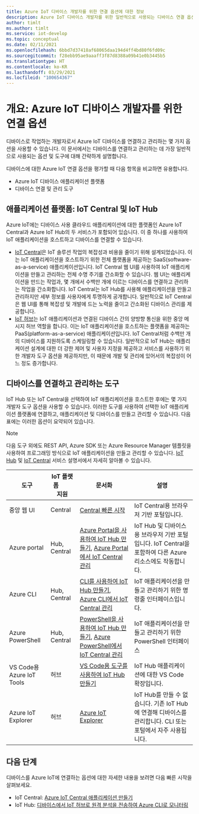 ```yaml
---
title: Azure IoT 디바이스 개발자를 위한 연결 옵션에 대한 정보
description: Azure IoT 디바이스 개발자를 위한 일반적으로 사용되는 디바이스 연결 옵션 및 도구에 대해 알아봅니다.
author: timlt
ms.author: timlt
ms.service: iot-develop
ms.topic: conceptual
ms.date: 02/11/2021
ms.openlocfilehash: 6bbd7d37418af68065daa194d4ff4bd80f6fd09c
ms.sourcegitcommit: f28ebb95ae9aaaff3f87d8388a09b41e0b3445b5
ms.translationtype: HT
ms.contentlocale: ko-KR
ms.lasthandoff: 03/29/2021
ms.locfileid: "100654367"
---
```

# <a name="overview-connection-options-for-azure-iot-device-developers"></a>개요: Azure IoT 디바이스 개발자를 위한 연결 옵션
디바이스로 작업하는 개발자로서 Azure IoT 디바이스를 연결하고 관리하는 몇 가지 옵션을 사용할 수 있습니다. 이 문서에서는 디바이스를 연결하고 관리하는 데 가장 일반적으로 사용되는 옵션 및 도구에 대해 간략하게 설명합니다.

디바이스에 대한 Azure IoT 연결 옵션을 평가할 때 다음 항목을 비교하면 유용합니다.
- Azure IoT 디바이스 애플리케이션 플랫폼
- 디바이스 연결 및 관리 도구

## <a name="application-platforms-iot-central-and-iot-hub"></a>애플리케이션 플랫폼: IoT Central 및 IoT Hub
Azure IoT에는 디바이스 사용 클라우드 애플리케이션에 대한 플랫폼인 Azure IoT Central과 Azure IoT Hub의 두 서비스가 포함되어 있습니다. 이 중 하나를 사용하여 IoT 애플리케이션을 호스트하고 디바이스를 연결할 수 있습니다.
- [IoT Central](../iot-central/core/overview-iot-central.md)은 IoT 솔루션 작업의 복잡성과 비용을 줄이기 위해 설계되었습니다. 이는 IoT 애플리케이션을 호스트하기 위한 전체 플랫폼을 제공하는 SaaS(software-as-a-service) 애플리케이션입니다. IoT Central 웹 UI를 사용하여 IoT 애플리케이션을 만들고 관리하는 전체 수명 주기를 간소화할 수 있습니다. 웹 UI는 애플리케이션을 만드는 작업과, 몇 개에서 수백만 개에 이르는 디바이스를 연결하고 관리하는 작업을 간소화합니다. IoT Central는 IoT Hub를 사용해 애플리케이션을 만들고 관리하지만 세부 정보를 사용자에게 투명하게 공개합니다. 일반적으로 IoT Central은 웹 UI를 통해 복잡성 및 개발에 드는 노력을 줄이고 간소화된 디바이스 관리를 제공합니다.
- [IoT 허브](../iot-hub/about-iot-hub.md)는 IoT 애플리케이션과 연결된 디바이스 간의 양방향 통신을 위한 중앙 메시지 허브 역할을 합니다. 이는 IoT 애플리케이션을 호스트하는 플랫폼을 제공하는 PaaS(platform-as-a-service) 애플리케이션입니다. IoT Central처럼 수백만 개의 디바이스를 지원하도록 스케일링할 수 있습니다. 일반적으로 IoT Hub는 애플리케이션 설계에 대한 더 강한 제어 및 사용자 지정을 제공하고 서비스를 사용하기 위한 개발자 도구 옵션을 제공하지만, 이 때문에 개발 및 관리에 있어서의 복잡성이 어느 정도 증가합니다.

## <a name="tools-to-connect-and-manage-devices"></a>디바이스를 연결하고 관리하는 도구
IoT Hub 또는 IoT Central을 선택하여 IoT 애플리케이션을 호스트한 후에는 몇 가지 개발자 도구 옵션을 사용할 수 있습니다. 이러한 도구를 사용하여 선택한 IoT 애플리케이션 플랫폼에 연결하고, 애플리케이션 및 디바이스를 만들고 관리할 수 있습니다. 다음 표에는 이러한 옵션이 요약되어 있습니다. 

> [!NOTE]
> 다음 도구 외에도 REST API, Azure SDK 또는 Azure Resource Manager 템플릿을 사용하여 프로그래밍 방식으로 IoT 애플리케이션을 만들고 관리할 수 있습니다. [IoT Hub](../iot-hub/about-iot-hub.md) 및 [IoT Central](../iot-central/core/overview-iot-central.md) 서비스 설명서에서 자세히 알아볼 수 있습니다.

|도구  |IoT 플랫폼 &nbsp; &nbsp; &nbsp; &nbsp; 지원 |문서화  |설명  |
|---------|---------|---------|---------|
|중앙 웹 UI     | Central | [Central 빠른 시작](../iot-central/core/quick-deploy-iot-central.md) | IoT Central용 브라우저 기반 포털입니다. |
|Azure portal     | Hub, Central      | [Azure Portal을 사용하여 IoT Hub 만들기](../iot-hub/iot-hub-create-through-portal.md), [Azure Portal에서 IoT Central 관리](../iot-central/core/howto-manage-iot-central-from-portal.md)| IoT Hub 및 디바이스용 브라우저 기반 포털입니다. IoT Central을 포함하여 다른 Azure 리소스에도 작동합니다. |
|Azure CLI     | Hub, Central          | [CLI를 사용하여 IoT Hub 만들기](../iot-hub/iot-hub-create-using-cli.md), [Azure CLI에서 IoT Central 관리](../iot-central/core/howto-manage-iot-central-from-cli.md) | IoT 애플리케이션을 만들고 관리하기 위한 명령줄 인터페이스입니다. |
|Azure PowerShell     | Hub, Central   | [PowerShell을 사용하여 IoT Hub 만들기](../iot-hub/iot-hub-create-using-powershell.md), [Azure PowerShell에서 IoT Central 관리](../iot-central/core/howto-manage-iot-central-from-powershell.md) | IoT 애플리케이션을 만들고 관리하기 위한 PowerShell 인터페이스 |
|VS Code용 Azure IoT Tools  | 허브 | [VS Code용 도구를 사용하여 IoT Hub 만들기](../iot-hub/iot-hub-create-use-iot-toolkit.md) | IoT Hub 애플리케이션에 대한 VS Code 확장입니다. |
|Azure IoT Explorer     | 허브 | [Azure IoT Explorer](https://github.com/Azure/azure-iot-explorer) | IoT Hub를 만들 수 없습니다. 기존 IoT Hub에 연결해 디바이스를 관리합니다. CLI 또는 포털에서 자주 사용됩니다.|

## <a name="next-steps"></a>다음 단계
디바이스를 Azure IoT에 연결하는 옵션에 대한 자세한 내용을 보려면 다음 빠른 시작을 살펴보세요.
- IoT Central: [Azure IoT Central 애플리케이션 만들기](../iot-central/core/quick-deploy-iot-central.md)
- IoT Hub: [디바이스에서 IoT 허브로 원격 분석을 전송하여 Azure CLI로 모니터링](../iot-hub/quickstart-send-telemetry-cli.md)